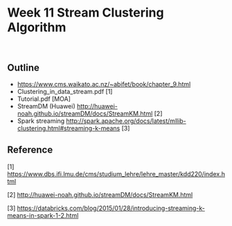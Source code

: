 # Week 11 Stream Clustering Algorithm </br></br>
## Outline </br>
- https://www.cms.waikato.ac.nz/~abifet/book/chapter_9.html
- Clustering_in_data_stream.pdf [1]
- Tutorial.pdf [MOA]
- StreamDM (Huawei) http://huawei-noah.github.io/streamDM/docs/StreamKM.html [2]
- Spark streaming http://spark.apache.org/docs/latest/mllib-clustering.html#streaming-k-means [3]


## Reference

[1] https://www.dbs.ifi.lmu.de/cms/studium_lehre/lehre_master/kdd220/index.html

[2] http://huawei-noah.github.io/streamDM/docs/StreamKM.html

[3] https://databricks.com/blog/2015/01/28/introducing-streaming-k-means-in-spark-1-2.html

